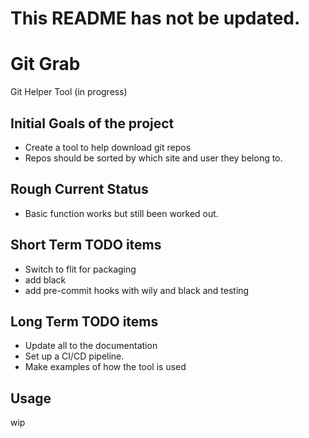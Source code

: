 # This README has not be updated.


Git Grab
========

Git Helper Tool (in progress)

Initial Goals of the project
----------------------------

-   Create a tool to help download git repos
-   Repos should be sorted by which site and user they belong to.

Rough Current Status
--------------------

- Basic function works but still been worked out.

Short Term TODO items
---------------------

-   Switch to flit for packaging
-   add black
-   add pre-commit hooks with wily and black and testing

Long Term TODO items
--------------------

-   Update all to the documentation
-   Set up a CI/CD pipeline.
-   Make examples of how the tool is used

Usage
-----

wip
